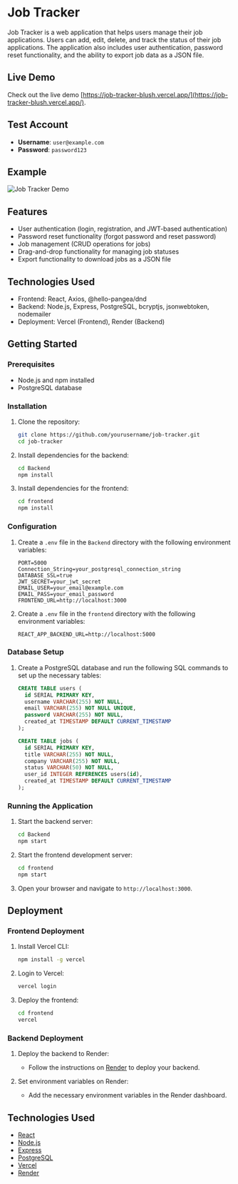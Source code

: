# Job Tracker

Job Tracker is a web application that helps users manage their job applications. Users can add, edit, delete, and track the status of their job applications. The application also includes user authentication, password reset functionality, and the ability to export job data as a JSON file.

## Live Demo

Check out the live demo [https://job-tracker-blush.vercel.app/](https://job-tracker-blush.vercel.app/).

## Test Account

- **Username**: `user@example.com`
- **Password**: `password123`


## Example
![Job Tracker Demo](./Demo.gif)

## Features

- User authentication (login, registration, and JWT-based authentication)
- Password reset functionality (forgot password and reset password)
- Job management (CRUD operations for jobs)
- Drag-and-drop functionality for managing job statuses
- Export functionality to download jobs as a JSON file

## Technologies Used

- Frontend: React, Axios, @hello-pangea/dnd
- Backend: Node.js, Express, PostgreSQL, bcryptjs, jsonwebtoken, nodemailer
- Deployment: Vercel (Frontend), Render (Backend)

## Getting Started

### Prerequisites

- Node.js and npm installed
- PostgreSQL database

### Installation

1. Clone the repository:
   ```bash
   git clone https://github.com/yourusername/job-tracker.git
   cd job-tracker
   ```

2. Install dependencies for the backend:
   ```bash
   cd Backend
   npm install
   ```

3. Install dependencies for the frontend:
   ```bash
   cd frontend
   npm install
   ```

### Configuration

1. Create a `.env` file in the `Backend` directory with the following environment variables:
   ```env
   PORT=5000
   Connection_String=your_postgresql_connection_string
   DATABASE_SSL=true
   JWT_SECRET=your_jwt_secret
   EMAIL_USER=your_email@example.com
   EMAIL_PASS=your_email_password
   FRONTEND_URL=http://localhost:3000
   ```

2. Create a `.env` file in the `frontend` directory with the following environment variables:
   ```env
   REACT_APP_BACKEND_URL=http://localhost:5000
   ```

### Database Setup

1. Create a PostgreSQL database and run the following SQL commands to set up the necessary tables:
   ```sql
   CREATE TABLE users (
     id SERIAL PRIMARY KEY,
     username VARCHAR(255) NOT NULL,
     email VARCHAR(255) NOT NULL UNIQUE,
     password VARCHAR(255) NOT NULL,
     created_at TIMESTAMP DEFAULT CURRENT_TIMESTAMP
   );

   CREATE TABLE jobs (
     id SERIAL PRIMARY KEY,
     title VARCHAR(255) NOT NULL,
     company VARCHAR(255) NOT NULL,
     status VARCHAR(50) NOT NULL,
     user_id INTEGER REFERENCES users(id),
     created_at TIMESTAMP DEFAULT CURRENT_TIMESTAMP
   );
   ```

### Running the Application

1. Start the backend server:
   ```bash
   cd Backend
   npm start
   ```

2. Start the frontend development server:
   ```bash
   cd frontend
   npm start
   ```

3. Open your browser and navigate to `http://localhost:3000`.

## Deployment

### Frontend Deployment

1. Install Vercel CLI:
   ```bash
   npm install -g vercel
   ```

2. Login to Vercel:
   ```bash
   vercel login
   ```

3. Deploy the frontend:
   ```bash
   cd frontend
   vercel
   ```

### Backend Deployment

1. Deploy the backend to Render:
   - Follow the instructions on [Render](https://render.com/) to deploy your backend.

2. Set environment variables on Render:
   - Add the necessary environment variables in the Render dashboard.

## Technologies Used

- [React](https://reactjs.org/)
- [Node.js](https://nodejs.org/)
- [Express](https://expressjs.com/)
- [PostgreSQL](https://www.postgresql.org/)
- [Vercel](https://vercel.com/)
- [Render](https://render.com/)
